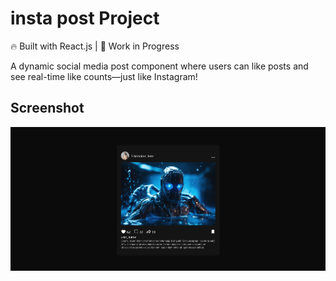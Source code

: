 # insta post Project 

🔥 Built with React.js | 🚧 Work in Progress

A dynamic social media post component where users can like posts and see real-time like counts—just like Instagram!

## Screenshot
![Instagram Post Demo](/src/assets/screenshot.png)